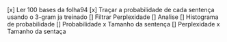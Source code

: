 [x] Ler 100 bases da folha94
[x] Traçar a probabilidade de cada sentença usando o 3-gram ja treinado
[] Filtrar Perplexidade
[] Analise
   [] Histograma de probabilidade
   [] Probabilidade x Tamanho da sentença
   [] Perplexidade x Tamanho da sentaça
